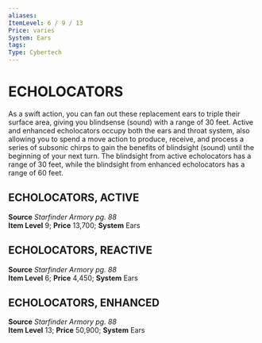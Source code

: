 ```yaml
---
aliases: 
ItemLevel: 6 / 9 / 13
Price: varies 
System: Ears
tags: 
Type: Cybertech
---
```

# ECHOLOCATORS
As a swift action, you can fan out these replacement ears to triple their surface area, giving you blindsense (sound) with a range of 30 feet. Active and enhanced echolocators occupy both the ears and throat system, also allowing you to spend a move action to produce, receive, and process a series of subsonic chirps to gain the benefits of blindsight (sound) until the beginning of your next turn. The blindsight from active echolocators has a range of 30 feet, while the blindsight from enhanced echolocators has a range of 60 feet.  

## ECHOLOCATORS, ACTIVE

**Source** _Starfinder Armory pg. 88_  
**Item Level** 9; **Price** 13,700; **System** Ears  
  
## ECHOLOCATORS, REACTIVE

**Source** _Starfinder Armory pg. 88_  
**Item Level** 6; **Price** 4,450; **System** Ears  
  

## ECHOLOCATORS, ENHANCED

**Source** _Starfinder Armory pg. 88_  
**Item Level** 13; **Price** 50,900; **System** Ears